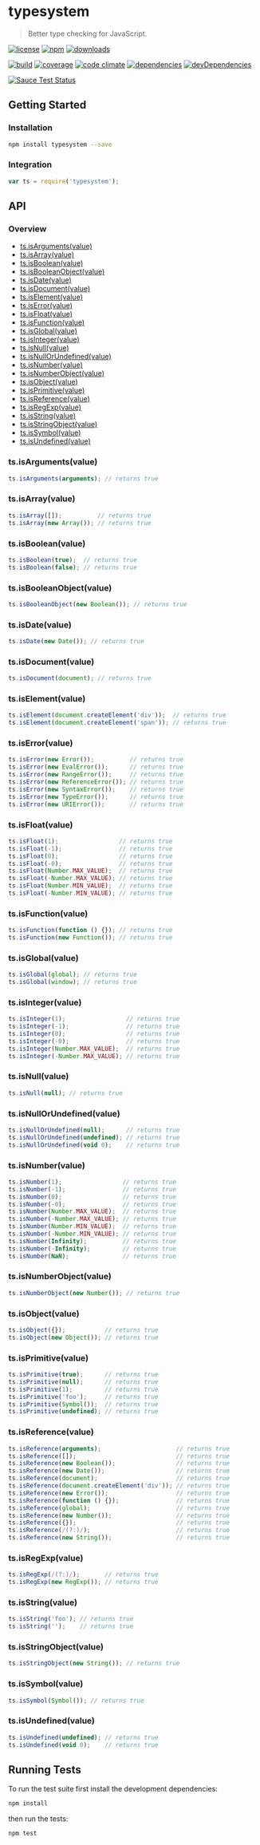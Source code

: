 # typesystem

> Better type checking for JavaScript.

[![license](http://img.shields.io/badge/license-MIT-blue.svg?style=flat)](https://raw.githubusercontent.com/clebert/typesystem/master/LICENSE)
[![npm](http://img.shields.io/npm/v/typesystem.svg?style=flat)](https://www.npmjs.org/package/typesystem)
[![downloads](http://img.shields.io/npm/dm/typesystem.svg?style=flat)](https://www.npmjs.org/package/typesystem)

[![build](http://img.shields.io/travis/clebert/typesystem/master.svg?style=flat)](https://travis-ci.org/clebert/typesystem)
[![coverage](http://img.shields.io/coveralls/clebert/typesystem/master.svg?style=flat)](https://coveralls.io/r/clebert/typesystem)
[![code climate](http://img.shields.io/codeclimate/github/clebert/typesystem.svg?style=flat)](https://codeclimate.com/github/clebert/typesystem)
[![dependencies](http://img.shields.io/david/clebert/typesystem.svg?style=flat)](https://david-dm.org/clebert/typesystem#info=dependencies&view=table)
[![devDependencies](http://img.shields.io/david/dev/clebert/typesystem.svg?style=flat)](https://david-dm.org/clebert/typesystem#info=devDependencies&view=table)

[![Sauce Test Status](https://saucelabs.com/browser-matrix/clebert.svg)](https://saucelabs.com/u/clebert)

## Getting Started

### Installation

```sh
npm install typesystem --save
```

### Integration

```javascript
var ts = require('typesystem');
```

## API

### Overview

- [ts.isArguments(value)](#tsisargumentsvalue)
- [ts.isArray(value)](#tsisarrayvalue)
- [ts.isBoolean(value)](#tsisbooleanvalue)
- [ts.isBooleanObject(value)](#tsisbooleanobjectvalue)
- [ts.isDate(value)](#tsisdatevalue)
- [ts.isDocument(value)](#tsisdocumentvalue)
- [ts.isElement(value)](#tsiselementvalue)
- [ts.isError(value)](#tsiserrorvalue)
- [ts.isFloat(value)](#tsisfloatvalue)
- [ts.isFunction(value)](#tsisfunctionvalue)
- [ts.isGlobal(value)](#tsisglobalvalue)
- [ts.isInteger(value)](#tsisintegervalue)
- [ts.isNull(value)](#tsisnullvalue)
- [ts.isNullOrUndefined(value)](#tsisnullorundefinedvalue)
- [ts.isNumber(value)](#tsisnumbervalue)
- [ts.isNumberObject(value)](#tsisnumberobjectvalue)
- [ts.isObject(value)](#tsisobjectvalue)
- [ts.isPrimitive(value)](#tsisprimitivevalue)
- [ts.isReference(value)](#tsisreferencevalue)
- [ts.isRegExp(value)](#tsisregexpvalue)
- [ts.isString(value)](#tsisstringvalue)
- [ts.isStringObject(value)](#tsisstringobjectvalue)
- [ts.isSymbol(value)](#tsissymbolvalue)
- [ts.isUndefined(value)](#tsisundefinedvalue)

### ts.isArguments(value)

```javascript
ts.isArguments(arguments); // returns true
```

### ts.isArray(value)

```javascript
ts.isArray([]);          // returns true
ts.isArray(new Array()); // returns true
```

### ts.isBoolean(value)

```javascript
ts.isBoolean(true);  // returns true
ts.isBoolean(false); // returns true
```

### ts.isBooleanObject(value)

```javascript
ts.isBooleanObject(new Boolean()); // returns true
```

### ts.isDate(value)

```javascript
ts.isDate(new Date()); // returns true
```

### ts.isDocument(value)

```javascript
ts.isDocument(document); // returns true
```

### ts.isElement(value)

```javascript
ts.isElement(document.createElement('div'));  // returns true
ts.isElement(document.createElement('span')); // returns true
```

### ts.isError(value)

```javascript
ts.isError(new Error());          // returns true
ts.isError(new EvalError());      // returns true
ts.isError(new RangeError());     // returns true
ts.isError(new ReferenceError()); // returns true
ts.isError(new SyntaxError());    // returns true
ts.isError(new TypeError());      // returns true
ts.isError(new URIError());       // returns true
```

### ts.isFloat(value)

```javascript
ts.isFloat(1);                 // returns true
ts.isFloat(-1);                // returns true
ts.isFloat(0);                 // returns true
ts.isFloat(-0);                // returns true
ts.isFloat(Number.MAX_VALUE);  // returns true
ts.isFloat(-Number.MAX_VALUE); // returns true
ts.isFloat(Number.MIN_VALUE);  // returns true
ts.isFloat(-Number.MIN_VALUE); // returns true
```

### ts.isFunction(value)

```javascript
ts.isFunction(function () {}); // returns true
ts.isFunction(new Function()); // returns true
```

### ts.isGlobal(value)

```javascript
ts.isGlobal(global); // returns true
ts.isGlobal(window); // returns true
```

### ts.isInteger(value)

```javascript
ts.isInteger(1);                 // returns true
ts.isInteger(-1);                // returns true
ts.isInteger(0);                 // returns true
ts.isInteger(-0);                // returns true
ts.isInteger(Number.MAX_VALUE);  // returns true
ts.isInteger(-Number.MAX_VALUE); // returns true
```

### ts.isNull(value)

```javascript
ts.isNull(null); // returns true
```

### ts.isNullOrUndefined(value)

```javascript
ts.isNullOrUndefined(null);      // returns true
ts.isNullOrUndefined(undefined); // returns true
ts.isNullOrUndefined(void 0);    // returns true
```

### ts.isNumber(value)

```javascript
ts.isNumber(1);                 // returns true
ts.isNumber(-1);                // returns true
ts.isNumber(0);                 // returns true
ts.isNumber(-0);                // returns true
ts.isNumber(Number.MAX_VALUE);  // returns true
ts.isNumber(-Number.MAX_VALUE); // returns true
ts.isNumber(Number.MIN_VALUE);  // returns true
ts.isNumber(-Number.MIN_VALUE); // returns true
ts.isNumber(Infinity);          // returns true
ts.isNumber(-Infinity);         // returns true
ts.isNumber(NaN);               // returns true
```

### ts.isNumberObject(value)

```javascript
ts.isNumberObject(new Number()); // returns true
```

### ts.isObject(value)

```javascript
ts.isObject({});           // returns true
ts.isObject(new Object()); // returns true
```

### ts.isPrimitive(value)

```javascript
ts.isPrimitive(true);      // returns true
ts.isPrimitive(null);      // returns true
ts.isPrimitive(1);         // returns true
ts.isPrimitive('foo');     // returns true
ts.isPrimitive(Symbol());  // returns true
ts.isPrimitive(undefined); // returns true
```

### ts.isReference(value)

```javascript
ts.isReference(arguments);                     // returns true
ts.isReference([]);                            // returns true
ts.isReference(new Boolean());                 // returns true
ts.isReference(new Date());                    // returns true
ts.isReference(document);                      // returns true
ts.isReference(document.createElement('div')); // returns true
ts.isReference(new Error());                   // returns true
ts.isReference(function () {});                // returns true
ts.isReference(global);                        // returns true
ts.isReference(new Number());                  // returns true
ts.isReference({});                            // returns true
ts.isReference(/(?:)/);                        // returns true
ts.isReference(new String());                  // returns true
```

### ts.isRegExp(value)

```javascript
ts.isRegExp(/(?:)/);       // returns true
ts.isRegExp(new RegExp()); // returns true
```

### ts.isString(value)

```javascript
ts.isString('foo'); // returns true
ts.isString('');    // returns true
```

### ts.isStringObject(value)

```javascript
ts.isStringObject(new String()); // returns true
```

### ts.isSymbol(value)

```javascript
ts.isSymbol(Symbol()); // returns true
```

### ts.isUndefined(value)

```javascript
ts.isUndefined(undefined); // returns true
ts.isUndefined(void 0);    // returns true
```

## Running Tests

To run the test suite first install the development dependencies:

```sh
npm install
```

then run the tests:

```sh
npm test
```

